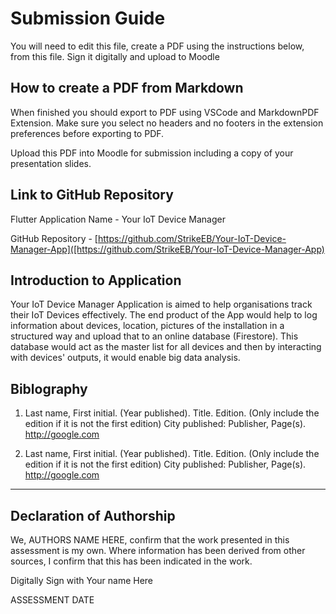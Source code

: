 <!---

---
title: "CASA0017: Web Architecture Final Assessment"
author: "Steven Gray"
date: "10 Dec 2021"
---

-->

# Submission Guide

You will need to edit this file, create a PDF using the instructions below, from this file.   Sign it digitally and upload to Moodle

## How to create a PDF from Markdown
When finished you should export to PDF using VSCode and MarkdownPDF Extension. Make sure you select no headers and no footers in the
extension preferences before exporting to PDF.   

Upload this PDF into Moodle for submission including a copy of your presentation slides.

## Link to GitHub Repository

Flutter Application Name - Your IoT Device Manager


GitHub Repository - [https://github.com/StrikeEB/Your-IoT-Device-Manager-App]([https://github.com/StrikeEB/Your-IoT-Device-Manager-App)

## Introduction to Application


Your IoT Device Manager Application is aimed to help organisations track their IoT Devices effectively. The end product of the App would help to log information about devices, location, pictures of the installation in a structured way and upload that to an online database (Firestore). This database would act as the master list for all devices and then by interacting with devices' outputs, it would enable big data analysis. 

## Biblography

1. Last name, First initial. (Year published). Title. Edition. (Only include the edition if it is not the first edition) City published: Publisher, Page(s). <http://google.com>

2. Last name, First initial. (Year published). Title. Edition. (Only include the edition if it is not the first edition) City published: Publisher, Page(s).  <http://google.com>

----

## Declaration of Authorship

We, AUTHORS NAME HERE, confirm that the work presented in this assessment is my own. Where information has been derived from other sources, I confirm that this has been indicated in the work.


Digitally Sign with Your name Here

ASSESSMENT DATE
